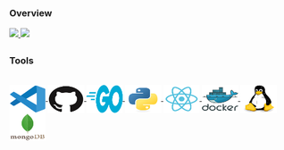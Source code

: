 ##

### Overview

<div>
  <a href="https://github.com/raulaguila">
  <img height="160em" src="https://github-readme-stats.vercel.app/api?username=raulaguila&show_icons=true&theme=tokyonight&include_all_commits=true&count_private=true"/>
  <img height="160em" src="https://github-readme-stats.vercel.app/api/top-langs/?username=raulaguila&layout=compact&langs_count=7&theme=tokyonight"/>
  </a>
</div>
  
##
### Tools
<div style="display: inline_block">
  <br />

  <a href="https://code.visualstudio.com/">
    <img
      align="center"
      alt="VSCode"
      height="50"
      width="65"
      src="icons/vscode-original.svg"
    />
  </a>
  <a href="https://github.com/">
    <img
      align="center"
      alt="Github"
      height="50"
      width="65"
      src="icons/github-original.svg"
    />
  </a>
  <a href="https://go.dev/">
    <img
      align="center"
      alt="Golang"
      height="50"
      width="65"
      src="icons/golang-original.svg"
    />
  </a>
  <a href="https://www.python.org/">
    <img
      align="center"
      alt="Python"
      height="50"
      width="65"
      src="icons/python-original.svg"
    />
  </a>
  <a href="https://reactjs.org/">
    <img
      align="center"
      alt="Visual Studio Code"
      height="50"
      width="65"
      src="icons/react-original.svg"
    />
  </a>
  <a href="https://www.docker.com/">
    <img
      align="center"
      alt="Docker"
      height="50"
      width="65"
      src="icons/docker-original.svg"
    />
  </a>
  <a href="https://ubuntu.com/">
    <img
      align="center"
      alt="Linux Ubuntu"
      height="50"
      width="65"
      src="icons/linux-original.svg"
    />
  </a>
  <a href="https://www.mongodb.com/">
    <img
      align="center"
      alt="Mongo DB"
      height="50"
      width="65"
      src="icons/mongodb-original.svg"
    />
  </a>
</div>
